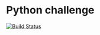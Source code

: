 # Python challenge
[![Build Status](https://travis-ci.org/zioutang/flask_challenge.svg?branch=master)](https://travis-ci.org/zioutang/flask_challenge)
